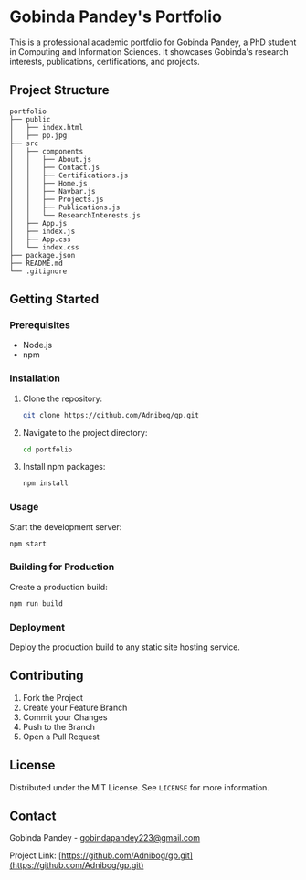 # Gobinda Pandey's Portfolio

This is a professional academic portfolio for Gobinda Pandey, a PhD student in Computing and Information Sciences. It showcases Gobinda's research interests, publications, certifications, and projects.

## Project Structure

```
portfolio
├── public
│   ├── index.html
│   ├── pp.jpg
├── src
│   ├── components
│   │   ├── About.js
│   │   ├── Contact.js
│   │   ├── Certifications.js
│   │   ├── Home.js
│   │   ├── Navbar.js
│   │   ├── Projects.js
│   │   ├── Publications.js
│   │   └── ResearchInterests.js
│   ├── App.js
│   ├── index.js
│   ├── App.css
│   └── index.css
├── package.json
├── README.md
└── .gitignore
```

## Getting Started

### Prerequisites

- Node.js
- npm

### Installation

1. Clone the repository:
   ```sh
   git clone https://github.com/Adnibog/gp.git
   ```
2. Navigate to the project directory:
   ```sh
   cd portfolio
   ```
3. Install npm packages:
   ```sh
   npm install
   ```

### Usage

Start the development server:
```sh
npm start
```

### Building for Production

Create a production build:
```sh
npm run build
```

### Deployment

Deploy the production build to any static site hosting service.

## Contributing

1. Fork the Project
2. Create your Feature Branch
3. Commit your Changes
4. Push to the Branch
5. Open a Pull Request

## License

Distributed under the MIT License. See `LICENSE` for more information.

## Contact

Gobinda Pandey - [gobindapandey223@gmail.com](mailto:gobindapandey223@gmail.com)

Project Link: [https://github.com/Adnibog/gp.git](https://github.com/Adnibog/gp.git)
